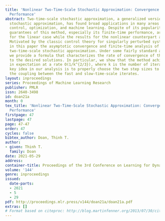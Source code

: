 ```yaml
---
title: 'Nonlinear Two-Time-Scale Stochastic Approximation: Convergence and Finite-Time
  Performance'
abstract: Two-time-scale stochastic approximation, a generalized version of the popular
  stochastic approximation, has found broad applications in many areas including stochastic
  control, optimization, and machine learning. Despite of its popularity, theoretical
  guarantees of this method, especially its finite-time performance, are mostly achieved
  for the linear case while the results for the nonlinear counterpart are very sparse.
  Motivated by the classic control theory for singularly perturbed systems, we study
  in this paper the asymptotic convergence and finite-time analysis of the nonlinear
  two-time-scale stochastic approximation. Under some fairly standard assumptions,
  we provide a formula that characterizes the rate of convergence of the main iterates
  to the desired solutions. In particular, we show that the method achieves a convergence
  in expectation at a rate O(1/k^{2/3}), where k is the number of iterations. The
  key idea in our analysis is to properly choose the two step sizes to  characterize
  the coupling between the fast and slow-time-scale iterates.
layout: inproceedings
series: Proceedings of Machine Learning Research
publisher: PMLR
issn: 2640-3498
id: doan21a
month: 0
tex_title: 'Nonlinear Two-Time-Scale Stochastic Approximation: Convergence and Finite-Time
  Performance'
firstpage: 47
lastpage: 47
page: 47-47
order: 47
cycles: false
bibtex_author: Doan, Thinh T.
author:
- given: Thinh T.
  family: Doan
date: 2021-05-29
address:
container-title: Proceedings of the 3rd Conference on Learning for Dynamics and Control
volume: '144'
genre: inproceedings
issued:
  date-parts:
  - 2021
  - 5
  - 29
pdf: http://proceedings.mlr.press/v144/doan21a/doan21a.pdf
extras: []
# Format based on citeproc: http://blog.martinfenner.org/2013/07/30/citeproc-yaml-for-bibliographies/
---
```

